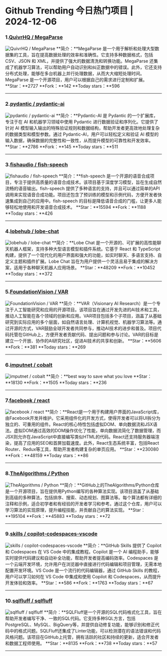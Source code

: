 # Github Trending 今日热门项目 | 2024-12-06
### 1.[QuivrHQ / MegaParse](https://github.com/QuivrHQ/MegaParse)

![QuivrHQ / MegaParse](https://repository-images.githubusercontent.com/807512074/27c558a0-0db1-48cf-8101-8ac15cf58899)
**简介：**MegaParse 是一个用于解析和处理大型数据集的工具，旨在提高数据处理的效率和准确性。它支持多种数据格式，包括 CSV、JSON 和 XML，并提供了强大的数据清洗和转换功能。MegaParse 还集成了机器学习算法，可以帮助用户自动识别和纠正数据中的错误。此外，它还支持分布式处理，能够在多台机器上并行处理数据，从而大大缩短处理时间。MegaParse 是一个开源项目，用户可以根据自己的需求进行定制和扩展。
**Star：**2727
**Fork：**142
**Today stars：**596

---

### 2.[pydantic / pydantic-ai](https://github.com/pydantic/pydantic-ai)

![pydantic / pydantic-ai](https://opengraph.githubassets.com/c280c1ac28959091fe0b6cf551a45f74aa0ae6fc6c215a588477772e680c8ce5/pydantic/pydantic-ai)
**简介：**Pydantic-AI 是 Pydantic 的一个扩展库，专注于在 AI 和机器学习领域中使用 Pydantic 进行数据验证和序列化。它提供了针对 AI 模型输入输出的特殊验证规则和数据结构，帮助开发者更高效地处理复杂的数据类型和模型参数。通过 Pydantic-AI，用户可以轻松定义和验证 AI 模型的输入数据，确保数据的完整性和一致性，从而提升模型的可靠性和开发效率。
**Star：**2786
**Fork：**145
**Today stars：**511

---

### 3.[fishaudio / fish-speech](https://github.com/fishaudio/fish-speech)

![fishaudio / fish-speech](https://opengraph.githubassets.com/338000e4970a1f1f01302de00ba25f328f478f4457633945296b59ab413cfe63/fishaudio/fish-speech)
**简介：**fish-speech 是一个开源的语音合成项目，专注于提供高质量的语音合成技术。该项目基于深度学习模型，旨在生成自然流畅的语音输出。fish-speech 提供了多种语言的支持，并且可以通过简单的API调用来实现语音合成功能。项目还包含了预训练的模型和示例代码，方便开发者快速集成到自己的应用中。fish-speech 的目标是降低语音合成的门槛，让更多人能够轻松地使用和开发语音合成技术。
**Star：**15594
**Fork：**1188
**Today stars：**426

---

### 4.[lobehub / lobe-chat](https://github.com/lobehub/lobe-chat)

![lobehub / lobe-chat](https://repository-images.githubusercontent.com/643445235/0c78d33a-5855-4941-ab49-5798aa384a61)
**简介：**Lobe Chat 是一个开源的、可扩展的高性能聊天机器人框架，支持多种大型语言模型和插件系统。它基于 React 和 TypeScript 构建，提供了一个现代化的用户界面和强大的功能，如实时聊天、多语言支持、自定义主题和插件扩展。Lobe Chat 旨在为用户提供一个灵活且易于集成的解决方案，适用于各种聊天机器人应用场景。
**Star：**48209
**Fork：**10452
**Today stars：**372

---

### 5.[FoundationVision / VAR](https://github.com/FoundationVision/VAR)

![FoundationVision / VAR](https://opengraph.githubassets.com/edf7ba0fae23d2c8f7843b828f2f7e20bf4b4012844b723d909bbdae3d708da0/FoundationVision/VAR)
**简介：**VAR（Visionary AI Research）是一个专注于人工智能研究和应用的开源项目。该项目旨在通过开发先进的AI技术和工具，推动人工智能在各个领域的创新和应用。VAR项目包括多个子项目，涵盖了从基础研究到实际应用的多个层面，如自然语言处理、计算机视觉、机器学习算法等。通过开源的方式，VAR鼓励全球开发者共同参与，推动AI技术的进步和普及。项目代码托管在GitHub上，方便开发者贡献代码、提出问题和参与讨论。VAR的目标是建立一个开放、协作的AI研究社区，促进AI技术的共享和创新。
**Star：**5606
**Fork：**381
**Today stars：**269

---

### 6.[imputnet / cobalt](https://github.com/imputnet/cobalt)

![imputnet / cobalt](https://opengraph.githubassets.com/710c20f90bff7c6c1bb3d81c74db5ed4875075363a7245799fa951317da8a653/imputnet/cobalt)
**简介：**best way to save what you love
**Star：**18130
**Fork：**1505
**Today stars：**236

---

### 7.[facebook / react](https://github.com/facebook/react)

![facebook / react](https://opengraph.githubassets.com/4599cdd1a5d54f205fd3c58efe157d1d2ebe65182ccbee252b18ee22f495d0c7/facebook/react)
**简介：**React是一个用于构建用户界面的JavaScript库，由Facebook开发并维护。它采用组件化的开发方式，使得开发者可以将UI拆分为独立的、可重用的组件。React的核心特性包括虚拟DOM、单向数据流和JSX语法。虚拟DOM通过高效的DOM操作优化了性能，单向数据流简化了数据管理，而JSX则允许在JavaScript中直接编写类似HTML的代码。React还支持服务器端渲染，提高了应用的SEO和首屏加载速度。此外，React生态系统丰富，包括React Router、Redux等工具，帮助开发者构建复杂的单页应用。
**Star：**230080
**Fork：**48159
**Today stars：**86

---

### 8.[TheAlgorithms / Python](https://github.com/TheAlgorithms/Python)

![TheAlgorithms / Python](https://opengraph.githubassets.com/8e2362481ba491d50f0360753f0c7d7699c41963f1b9feea5df9c03aed53da21/TheAlgorithms/Python)
**简介：**GitHub上的TheAlgorithms/Python仓库是一个开源项目，旨在提供用Python编写的各种算法实现。该项目涵盖了从基础到高级的多种算法，包括排序、搜索、动态规划、图算法等。每个算法都有详细的注释和示例，适合初学者和有经验的开发者学习和参考。通过这个仓库，用户可以学习算法的实现原理，提升编程技能，并贡献自己的算法实现。
**Star：**195104
**Fork：**45883
**Today stars：**72

---

### 9.[skills / copilot-codespaces-vscode](https://github.com/skills/copilot-codespaces-vscode)

![skills / copilot-codespaces-vscode](https://repository-images.githubusercontent.com/633963147/41d217e9-5cc4-4202-93c6-bd547315ea3c)
**简介：**GitHub Skills 提供了 Copilot 和 Codespaces 在 VS Code 中的集成教程。Copilot 是一个 AI 编程助手，能够实时提供代码建议和自动补全功能，帮助开发者提高编码效率。Codespaces 是一个云端开发环境，允许用户在浏览器中直接进行代码编辑和项目管理，无需本地配置开发环境。VS Code 是一个流行的代码编辑器，通过 GitHub Skills 的教程，用户可以学习如何在 VS Code 中集成和使用 Copilot 和 Codespaces，从而提升开发体验和效率。
**Star：**586
**Fork：**1763
**Today stars：**67

---

### 10.[sqlfluff / sqlfluff](https://github.com/sqlfluff/sqlfluff)

![sqlfluff / sqlfluff](https://repository-images.githubusercontent.com/155790228/8d4e6fe3-003b-4418-be57-49726fca34b0)
**简介：**SQLFluff是一个开源的SQL代码格式化工具，旨在帮助开发者编写干净、一致的SQL代码。它支持多种SQL方言，包括PostgreSQL、MySQL、BigQuery等，并提供自动修复功能，能够识别和修正代码中的格式问题。SQLFluff还集成了Linter功能，可以检测潜在的语法错误和代码风格问题。该项目在GitHub上托管，拥有活跃的社区和持续的更新，适合开发者和数据工程师使用。
**Star：**8135
**Fork：**738
**Today stars：**57

---

